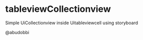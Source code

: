 # tableviewCollectionview
Simple UiCollectionview inside Uitableviewcell using storyboard

@abudobbi
